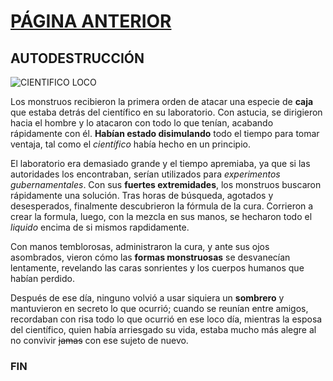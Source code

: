 # [PÁGINA ANTERIOR](RUTA1.md)

## AUTODESTRUCCIÓN

![CIENTIFICO LOCO](https://img.freepik.com/fotos-premium/caricatura-cientifico-loco-crea-monstruo-su-ilustracion-laboratorio-ai-generativo_850000-21836.jpg)


Los monstruos recibieron la primera orden de atacar una especie de **caja** que estaba detrás del científico en su laboratorio. Con astucia, se dirigieron hacia el hombre y lo atacaron con todo lo que tenían, acabando rápidamente con él. **Habían estado disimulando** todo el tiempo para tomar ventaja, tal como el _científico_ había hecho en un principio.

El laboratorio era demasiado grande y el tiempo apremiaba, ya que si las autoridades los encontraban, serían utilizados para _experimentos gubernamentales_. Con sus **fuertes extremidades**, los monstruos buscaron rápidamente una solución. Tras horas de búsqueda, agotados y desesperados, finalmente descubrieron la fórmula de la cura. Corrieron a crear la formula, luego, con la mezcla en sus manos, se hecharon todo el _liquido_ encima de si mismos rapdidamente. 

Con manos temblorosas, administraron la cura, y ante sus ojos asombrados, vieron cómo las **formas monstruosas** se desvanecían lentamente, revelando las caras sonrientes y los cuerpos humanos que habían perdido. 

Después de ese día, ninguno volvió a usar siquiera un **sombrero** y mantuvieron en secreto lo que ocurrió; cuando se reunían entre amigos, recordaban con risa todo lo que ocurrió en ese loco día, mientras la esposa del científico, quien había arriesgado su vida, estaba mucho más alegre al no convivir <del>jamas</del> con ese sujeto de nuevo.

### FIN